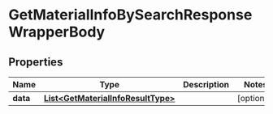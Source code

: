 

# GetMaterialInfoBySearchResponseWrapperBody


## Properties

Name | Type | Description | Notes
------------ | ------------- | ------------- | -------------
**data** | [**List&lt;GetMaterialInfoResultType&gt;**](GetMaterialInfoResultType.md) |  |  [optional]



